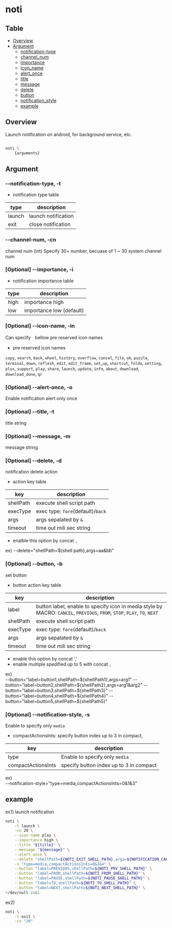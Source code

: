 # noti

Table
-----------------
* [Overview](#overview)
* [Argument](#argument)
  * [notification-type](#notification_type)
  * [channel_num](#channel_num)
  * [importance](#importance)
  * [icon_name](#icon_name)
  * [alert_once](#alert_once)
  * [title](#title)
  * [message](#message)
  * [delete](#delete)
  * [button](#button)
  * [notification_style](#notification_style)
  * [example](#example)
  

## Overview

Launch notification on android, for background service, etc.


```sh.sh

noti \
	{arguments}
```

## Argument

### --notification-type, -t <a id="notification_type"></a>

- notification type table

| type | description |
| ------ | -------|
| launch | launch notification |
| exit | close notification |

### --channel-num, -cn <a id="channel_num"></a>

channel num (int)
Specify 30+ number, becuase of 1 ~ 30 system channel num 

### [Optional] --importance, -i <a id="importance"></a>

- notification importance table

| type | description |
| ------ | -------|
| high | importance high |
| low | importance low (default)|


### [Optional] --icon-name, -in <a id="icon_name"></a>

Can specify　bellow pre reserved icon names

- pre reserved icon names

`copy`, `search`, `back`, `wheel`, `history`, `overflow`, `cancel`, `file`, `ok`, `puzzle`, `terminal`, `down`, `reflesh`, `edit`, `edit_frame`, `set`_`up`, `shortcut`, `folda`, `setting`, `plus`, `support`, `play`, `share`, `launch`, `update`, `info`, `about`, `download`, `download_done`, `qr`  

### [Optional] --alert-once, -o <a id="alert_once"></a>

Enable notification alert only once 

### [Optional] --title, -t <a id="title"></a>

title string

### [Optional] --message, -m <a id="message"></a>

message string

### [Optional] --delete, -d <a id="delete"></a>

notification delete action 

- action key table

| key | description |
| ------ | -------|
| shellPath | execute shell script path |
| execType | exec type: `fore`(default)/`back` |
| args | args sepalated by `&` |
| timeout | time out mili sec string |


- enalble this option by concat `,` 

ex) 
    --delete="shellPath=${shell path},args=aa&bb" 


### [Optional] --button, -b <a id="button"></a>

set button 

- button action key table

| key | description |
| ------ | -------|
| label | button label, enable to specify icon in media style by MACRO: `CANCEL`, `PREVIOUS`, `FROM`, `STOP`, `PLAY`, `TO`, `NEXT` |
| shellPath | execute shell script path |
| execType | exec type: `fore`(default)/`back` |
| args | args sepalated by `&` |
| timeout | time out mili sec string |

* enable this option by concat ','
* enable multiple spedified up to 5 with concat `,`
 
ex)   
    --button="label=button1,shellPath=${shellPath1},args=arg1"
    --button="label=button2,shellPath=${shellPath2},args=arg1&arg2"
    --button="label=button3,shellPath=${shellPath3}"
    --button="label=button4,shellPath=${shellPath4}"
    --button="label=button5,shellPath=${shellPath5}"




### [Optional] --notification-style, -s <a id="notification_style"></a>

Enable to specify only `media`
- compactActionsInts: specify button index up to 3 in compact,  

| key | description |
| ------ | -------|
| type | Enable to specify only `media` |
| compactActionsInts | specify button index up to 3 in compact |

ex)   
    --notification-style="type=media,compactActionsInts=0&1&3"

## example

ex1) launch notification  

```sh.sh
noti \
	-t launch \
	-cn 20 \
	--icon-name play \
	--importance high \
	--title "${title}" \
	--message "${message}" \
	--alert-once \
	--delete "shellPath=${NOTI_EXIT_SHELL_PATH},args=${NOTIFICATION_CAHNEL_NUM}" \
	-s "type=media,compactActionsInts=0&2&4" \
	--button "label=PREVIOUS,shellPath=${NOTI_PRV_SHELL_PATH}" \
	--button "label=FROM,shellPath=${NOTI_FROM_SHELL_PATH}" \
	--button "label=PAUSE,shellPath=${NOTI_PAUSE_SHELL_PATH}" \
	--button "label=TO,shellPath=${NOTI_TO_SHELL_PATH}" \
	--button "label=NEXT,shellPath=${NOTI_NEXT_SHELL_PATH}" \
>/dev/null 2>&1

```

ex2)  

```sh.sh
noti \
	-t exit \
	-cn "20"


```
